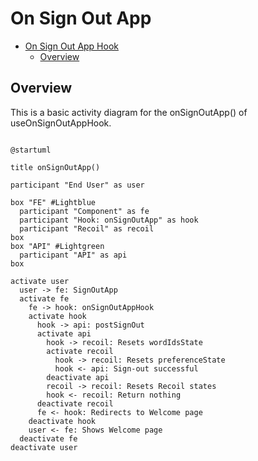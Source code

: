 # On Sign Out App

<!-- TOC -->

- [On Sign Out App Hook](#on-sign-out-app-hook)
  - [Overview](#overview)

<!-- /TOC -->

## Overview
This is a basic activity diagram for the onSignOutApp() of useOnSignOutAppHook.


```plantuml

@startuml

title onSignOutApp()

participant "End User" as user

box "FE" #Lightblue
  participant "Component" as fe
  participant "Hook: onSignOutApp" as hook
  participant "Recoil" as recoil
box
box "API" #Lightgreen
  participant "API" as api
box

activate user
  user -> fe: SignOutApp
  activate fe
    fe -> hook: onSignOutAppHook
    activate hook
      hook -> api: postSignOut
      activate api
        hook -> recoil: Resets wordIdsState
        activate recoil
          hook -> recoil: Resets preferenceState
          hook <- api: Sign-out successful
        deactivate api
        recoil -> recoil: Resets Recoil states
        hook <- recoil: Return nothing
      deactivate recoil
      fe <- hook: Redirects to Welcome page
    deactivate hook
    user <- fe: Shows Welcome page
  deactivate fe
deactivate user
    